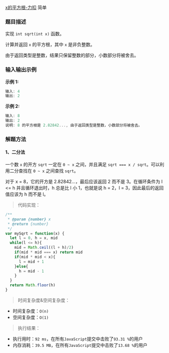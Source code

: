 
[x的平方根-力扣](https://leetcode-cn.com/problems/sqrtx/description/)
<span>简单</span>

### 题目描述
实现 `int sqrt(int x)` 函数。

计算并返回 `x` 的平方根，其中 `x` 是非负整数。

由于返回类型是整数，结果只保留整数的部分，小数部分将被舍去。

### 输入输出示例
**示例 1:**
```js
输入: 4
输出: 2
```

**示例 2:**
```js
输入: 8
输出: 2
说明: 8 的平方根是 2.82842..., 由于返回类型是整数，小数部分将被舍去。
```

### 解题方法

#### 1、二分法

一个数 `x` 的开方 `sqrt` 一定在 `0 ~ x` 之间，并且满足 `sqrt === x / sqrt`。可以利用二分查找在 `0 ~ x` 之间查找 `sqrt`。

对于 x = 8，它的开方是 2.82842...，最后应该返回 2 而不是 3。在循环条件为 l <= h 并且循环退出时，h 总是比 l 小 1，也就是说 h = 2，l = 3，因此最后的返回值应该为 h 而不是 l。
> 代码实现：

```js
/**
 * @param {number} x
 * @return {number}
 */
var mySqrt = function(x) {
  let l = 0, h = x, mid
  while(l <= h){
    mid = Math.ceil((l + h)/2)
    if(mid * mid === x) return mid
    if(mid * mid < x){
      l = mid + 1
    }else{
      h = mid - 1
    }
  }
  return Math.floor(h)
}
```

> 时间复杂度&空间复杂度：
- 时间复杂度：`O(n)`
- 空间复杂度：`O(1)`

> 执行结果：

- 执行用时：`92 ms`，在所有`JavaScript`提交中击败了`93.31 %`的用户
- 内存消耗：`39.5 MB`，在所有`JavaScript`提交中击败了`13.68 %`的用户
